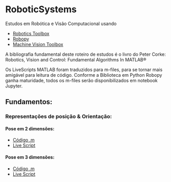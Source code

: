 # RoboticSystems

Estudos em Robótica e Visão Computacional usando

* [Robotics Toolbox](http://petercorke.com/wordpress/toolboxes/robotics-toolbox)
* [Robopy](https://adityadua24.github.io/robopy/)
* [Machine Vision Toolbox](http://petercorke.com/wordpress/toolboxes/machine-vision-toolbox)

A bibliografia fundamental deste roteiro de estudos é o livro do Peter Corke: Robotics, Vision and Control: Fundamental Algorithms In MATLAB®

Os LiveScripts MATLAB foram traduzidos para m-files, para se tornar mais amigável para leitura de código. Conforme a Biblioteca em Python Robopy ganha maturidade, todos os m-files serão disponibilizados em notebook Jupyter.

## Fundamentos:
### Representações de posição & Orientação:
#### Pose em 2 dimensões:
* [Código .m](matlab/live_01_pose_in_2D.m)
* [Live Script](html/live_01_pose_in_2D.html)

#### Pose em 3 dimensões:
* [Código .m](matlab/live_02_pose_in_3D.m)
* [Live Script](html/live_02_pose_in_3D.html)
